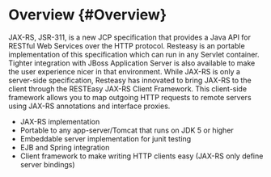 Overview {#Overview}
========

JAX-RS, JSR-311, is a new JCP specification that provides a Java API for
RESTful Web Services over the HTTP protocol. Resteasy is an portable
implementation of this specification which can run in any Servlet
container. Tighter integration with JBoss Application Server is also
available to make the user experience nicer in that environment. While
JAX-RS is only a server-side specification, Resteasy has innovated to
bring JAX-RS to the client through the RESTEasy JAX-RS Client Framework.
This client-side framework allows you to map outgoing HTTP requests to
remote servers using JAX-RS annotations and interface proxies.

-   JAX-RS implementation
-   Portable to any app-server/Tomcat that runs on JDK 5 or higher
-   Embeddable server implementation for junit testing
-   EJB and Spring integration
-   Client framework to make writing HTTP clients easy (JAX-RS only
    define server bindings)

